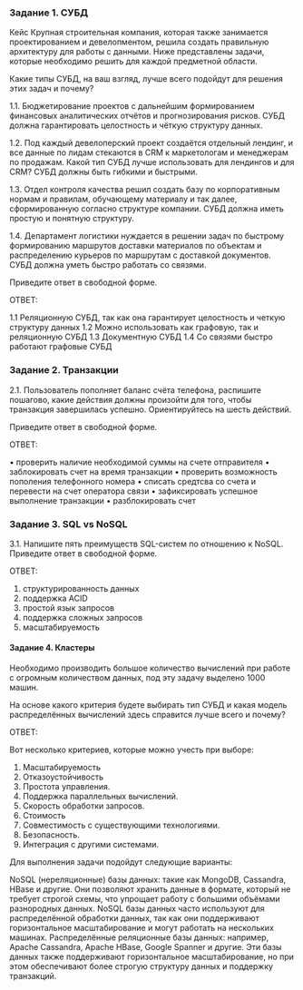 ### Задание 1. СУБД
Кейс
Крупная строительная компания, которая также занимается проектированием и девелопментом, решила создать правильную архитектуру для работы с данными. Ниже представлены задачи, которые необходимо решить для каждой предметной области.

Какие типы СУБД, на ваш взгляд, лучше всего подойдут для решения этих задач и почему?

1.1. Бюджетирование проектов с дальнейшим формированием финансовых аналитических отчётов и прогнозирования рисков. СУБД должна гарантировать целостность и чёткую структуру данных.

1.2. Под каждый девелоперский проект создаётся отдельный лендинг, и все данные по лидам стекаются в CRM к маркетологам и менеджерам по продажам. Какой тип СУБД лучше использовать для лендингов и для CRM? СУБД должны быть гибкими и быстрыми.

1.3. Отдел контроля качества решил создать базу по корпоративным нормам и правилам, обучающему материалу и так далее, сформированную согласно структуре компании. СУБД должна иметь простую и понятную структуру.

1.4. Департамент логистики нуждается в решении задач по быстрому формированию маршрутов доставки материалов по объектам и распределению курьеров по маршрутам с доставкой документов. СУБД должна уметь быстро работать со связями.

Приведите ответ в свободной форме.

ОТВЕТ: 

1.1	Реляционную СУБД, так как она гарантирует целостность и четкую структуру данных 
1.2	Можно использовать как графовую, так и реляционную СУБД
1.3	Документную СУБД
1.4	Со связями быстро работают графовые СУБД

### Задание 2. Транзакции
2.1. Пользователь пополняет баланс счёта телефона, распишите пошагово, какие действия должны произойти для того, чтобы транзакция завершилась успешно. Ориентируйтесь на шесть действий.

Приведите ответ в свободной форме.

ОТВЕТ: 

•	проверить наличие необходимой суммы на счете отправителя
•	заблокировать счет на время транзакции
•	проверить возможность пополения телефонного номера
•	списать средтсва со счета и перевести на счет оператора связи
•	зафиксировать успешное выполнение транзакции
•	разблокировать счет

### Задание 3. SQL vs NoSQL 
3.1. Напишите пять преимуществ SQL-систем по отношению к NoSQL.
Приведите ответ в свободной форме.

ОТВЕТ: 
1.	структурированность данных
2.	поддержка ACID
3.	простой язык запросов
4.	поддержка сложных запросов
5.	масштабируемость

#### Задание 4. Кластеры 
Необходимо производить большое количество вычислений при работе с огромным количеством данных, под эту задачу выделено 1000 машин.

На основе какого критерия будете выбирать тип СУБД и какая модель распределённых вычислений здесь справится лучше всего и почему? 

ОТВЕТ:

Вот несколько критериев, которые можно учесть при выборе:
1.	Масштабируемость
2.	Отказоустойчивость
3.	Простота управления. 
4.	 Поддержка параллельных вычислений. 
5.	Скорость обработки запросов. 
6.	 Стоимость
7.	Совместимость с существующими технологиями. 
8.	Безопасность. 
9.	 Интеграция с другими системами. 

Для выполнения задачи подойдут следующие варианты:

NoSQL (нереляционные) базы данных: такие как MongoDB, Cassandra, HBase и другие. Они позволяют хранить данные в формате, который не требует строгой схемы, что упрощает работу с большими объёмами разнородных данных. NoSQL базы данных часто используют для распределённой обработки данных, так как они поддерживают горизонтальное масштабирование и могут работать на нескольких машинах.
Распределённые реляционные базы данных: например, Apache Cassandra, Apache HBase, Google
 Spanner и другие. Эти базы данных также поддерживают горизонтальное масштабирование, но при этом обеспечивают более строгую структуру данных и поддержку транзакций.








